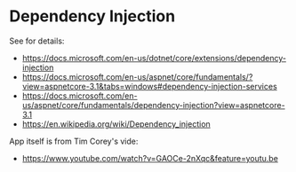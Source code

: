 # Dependency Injection
See for details:
- https://docs.microsoft.com/en-us/dotnet/core/extensions/dependency-injection
- https://docs.microsoft.com/en-us/aspnet/core/fundamentals/?view=aspnetcore-3.1&tabs=windows#dependency-injection-services
- https://docs.microsoft.com/en-us/aspnet/core/fundamentals/dependency-injection?view=aspnetcore-3.1
- https://en.wikipedia.org/wiki/Dependency_injection

App itself is from Tim Corey's vide:
- https://www.youtube.com/watch?v=GAOCe-2nXqc&feature=youtu.be
